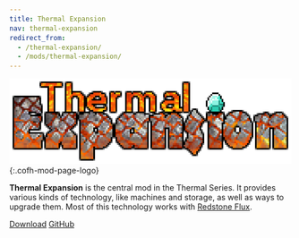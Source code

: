 ```yaml
---
title: Thermal Expansion
nav: thermal-expansion
redirect_from:
  - /thermal-expansion/
  - /mods/thermal-expansion/
---
```


![Thermal Expansion logo](/assets/images/modlogos/thermal-expansion.png){:.cofh-mod-page-logo}


**Thermal Expansion** is the central mod in the Thermal Series. It provides
various kinds of technology, like machines and storage, as well as ways to
upgrade them. Most of this technology works with [Redstone
Flux](/docs/redstone-flux/).


<div class="uk-margin-top uk-button-group">
    <a class="uk-button uk-button-large uk-button-success uk-text-bold" href="/downloads/">Download</a>
    <a class="uk-button uk-button-large" href="https://github.com/CoFH/ThermalExpansion">GitHub</a>
</div>
